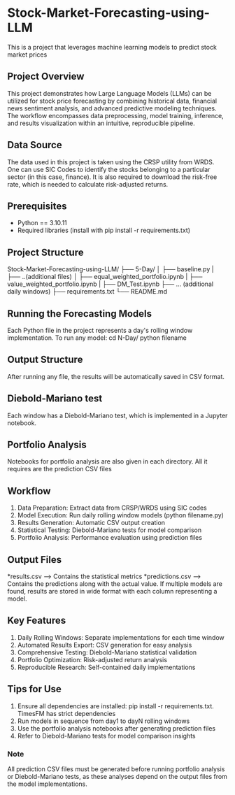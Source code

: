 # Stock-Market-Forecasting-using-LLM
This is a project that leverages machine learning models to predict stock market prices 

## Project Overview
This project demonstrates how Large Language Models (LLMs) can be utilized for stock price forecasting by combining historical data, financial news sentiment analysis, and advanced predictive modeling techniques. The workflow encompasses data preprocessing, model training, inference, and results visualization within an intuitive, reproducible pipeline.

## Data Source
The data used in this project is taken using the CRSP utility from WRDS. One can use SIC Codes to identify the stocks belonging to a particular sector (in this case, finance). It is also required to download the risk-free rate, which is needed to calculate risk-adjusted returns. 

## Prerequisites
- Python == 3.10.11
- Required libraries (install with pip install -r requirements.txt)

## Project Structure
Stock-Market-Forecasting-using-LLM/
├── 5-Day/
│   ├── baseline.py
|   ├── ..(additional files)
│   ├── equal_weighted_portfolio.ipynb
|   ├── value_weighted_portfolio.ipynb
|   ├── DM_Test.ipynb
├── ... (additional daily windows)
├── requirements.txt
└── README.md

## Running the Forecasting Models
Each Python file in the project represents a day's rolling window implementation. To run any model: 
cd N-Day/
python filename

## Output Structure
After running any file, the results will be automatically saved in CSV format.

## Diebold-Mariano test
Each window has a Diebold-Mariano test, which is implemented in a Jupyter notebook.

## Portfolio Analysis
Notebooks for portfolio analysis are also given in each directory. All it requires are the prediction CSV files 

## Workflow
1. Data Preparation: Extract data from CRSP/WRDS using SIC codes
2. Model Execution: Run daily rolling window models (python filename.py)
3. Results Generation: Automatic CSV output creation
4. Statistical Testing: Diebold-Mariano tests for model comparison
5. Portfolio Analysis: Performance evaluation using prediction files

## Output Files
*results.csv --> Contains the statistical metrics
*predictions.csv --> Contains the predictions along with the actual value. If multiple models are found, results are stored in wide format with each column representing a model.

## Key Features 
1. Daily Rolling Windows: Separate implementations for each time window
2. Automated Results Export: CSV generation for easy analysis
3. Comprehensive Testing: Diebold-Mariano statistical validation
4. Portfolio Optimization: Risk-adjusted return analysis
5. Reproducible Research: Self-contained daily implementations

## Tips for Use
1. Ensure all dependencies are installed: pip install -r requirements.txt. TimesFM has strict dependencies 
2. Run models in sequence from day1 to dayN rolling windows
3. Use the portfolio analysis notebooks after generating prediction files
4. Refer to Diebold-Mariano tests for model comparison insights

### Note
All prediction CSV files must be generated before running portfolio analysis or Diebold-Mariano tests, as these analyses depend on the output files from the model implementations.


